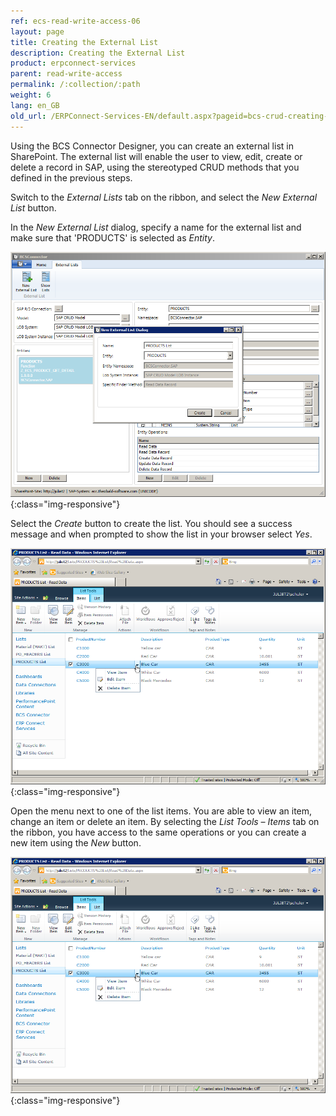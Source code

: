 ```yaml
---
ref: ecs-read-write-access-06
layout: page
title: Creating the External List
description: Creating the External List
product: erpconnect-services
parent: read-write-access
permalink: /:collection/:path
weight: 6
lang: en_GB
old_url: /ERPConnect-Services-EN/default.aspx?pageid=bcs-crud-creating-the-external-list
---
```


Using the BCS Connector Designer, you can create an external list in SharePoint. The external list will enable the user to view, edit, create or delete a record in SAP, using the stereotyped CRUD methods that you defined in the previous steps.

Switch to the *External Lists* tab on the ribbon, and select the *New External List* button.

In the *New External List* dialog, specify a name for the external list and make sure that 'PRODUCTS' is selected as *Entity*.

![BCS-CRUD-New-External-List-01](/img/content/BCS-CRUD-New-External-List-01.png){:class="img-responsive"}

Select the *Create* button to create the list. You should see a success message and when prompted to show the list in your browser select *Yes*.

![BCS-CRUD-New-External-List-02](/img/content/BCS-CRUD-New-External-List-02.png){:class="img-responsive"}

Open the menu next to one of the list items. You are able to view an item, change an item or delete an item. By selecting the *List Tools – Items* tab on the ribbon, you have access to the same operations or you can create a new item using the *New* button.

![BCS-CRUD-New-External-List-03](/img/content/BCS-CRUD-New-External-List-03.png){:class="img-responsive"}

